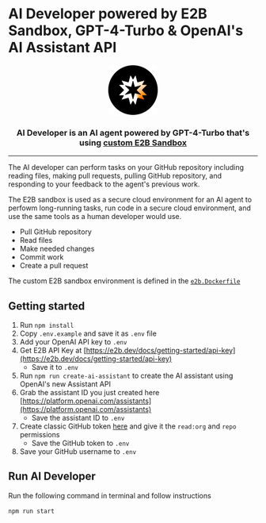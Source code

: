 # AI Developer powered by E2B Sandbox, GPT-4-Turbo & OpenAI's AI Assistant API
<p align="center">
  <img width="100" src="/img/logo-circle.png" alt="e2b logo">
</p>

<h3 align="center">
  AI Developer is an AI agent powered by GPT-4-Turbo that's using <a href="https://e2b.dev/docs">custom E2B Sandbox</a>
</h3>

---


The AI developer can perform tasks on your GitHub repository including reading files, making pull requests, pulling GitHub repository, and responding to your feedback to the agent's previous work.

The E2B sandbox is used as a secure cloud environment for an AI agent to perfowm long-running tasks, run code in a secure cloud environment, and use the same tools as a human developer would use.

- Pull GitHub repository
- Read files
- Make needed changes
- Commit work
- Create a pull request

The custom E2B sandbox environment is defined in the [`e2b.Dockerfile`](./e2b.Dockerfile)

## Getting started
1. Run `npm install`
1. Copy `.env.example` and save it as `.env` file
1. Add your OpenAI API key to `.env`
1. Get E2B API Key at [https://e2b.dev/docs/getting-started/api-key](https://e2b.dev/docs/getting-started/api-key)
    - Save it to `.env`
1. Run `npm run create-ai-assistant` to create the AI assistant using OpenAI's new Assistant API
1. Grab the assistant ID you just created here [https://platform.openai.com/assistants](https://platform.openai.com/assistants)
    - Save the assistant ID to `.env`
1. Create classic GitHub token [here](https://github.com/settings/tokens) and give it the `read:org` and `repo` permissions
    - Save the GitHub token to `.env`
1. Save your GitHub username to `.env`

## Run AI Developer

Run the following command in terminal and follow instructions
```bash
npm run start
```